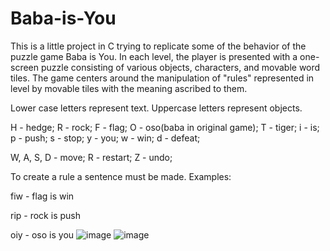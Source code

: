 # Baba-is-You
This is a little project in C trying to replicate some of the behavior of the puzzle game Baba is You.
In each level, the player is presented with a one-screen puzzle consisting of various objects, characters, and movable word tiles.
The game centers around the manipulation of "rules" represented in level by movable tiles with the meaning ascribed to them.

Lower case letters represent text.
Uppercase letters represent objects.

H - hedge; R - rock; F - flag; O - oso(baba in original game); T - tiger;
i - is; p - push; s - stop; y - you; w - win; d - defeat;

W, A, S, D - move; R - restart; Z - undo;
 
To create a rule a sentence must be made. Examples:

fiw - flag is win

rip - rock is push

oiy - oso is you
![image](https://user-images.githubusercontent.com/90328572/153391271-4ff1c6e3-e1c6-492c-9e23-8543b7eaa047.png)
![image](https://user-images.githubusercontent.com/90328572/153391479-491222ad-fae0-499f-96f3-4a4861ed4fda.png)
